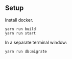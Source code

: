 

## Setup

Install docker.

```
yarn run build
yarn run start
```

In a separate terminal window:

```
yarn run db:migrate
```
